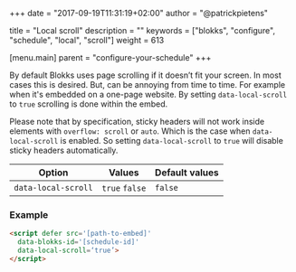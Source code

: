 +++
date            = "2017-09-19T11:31:19+02:00"
author          = "@patrickpietens"

title           = "Local scroll"
description     = ""
keywords        = ["blokks", "configure", "schedule", "local", "scroll"]
weight          = 613

[menu.main]
parent          = "configure-your-schedule"
+++

By default Blokks uses page scrolling if it doesn’t fit your screen. In most cases this is desired. But, can be annoying from time to time. For example when it's embedded on a one-page website. By setting `data-local-scroll` to `true` scrolling is done within the embed.

<span class='note'>Please note that by specification, sticky headers will not work inside elements with `overflow: scroll` or `auto`. Which is the case when `data-local-scroll` is enabled. So setting `data-local-scroll` to `true` will disable sticky headers automatically.</span>

| Option | Values | Default values |
|--------|--------|----------------|
| `data-local-scroll` | `true` `false` | `false` |

### Example

```html
<script	defer src='[path-to-embed]'
  data-blokks-id='[schedule-id]'
  data-local-scroll=‘true’>
</script>
```